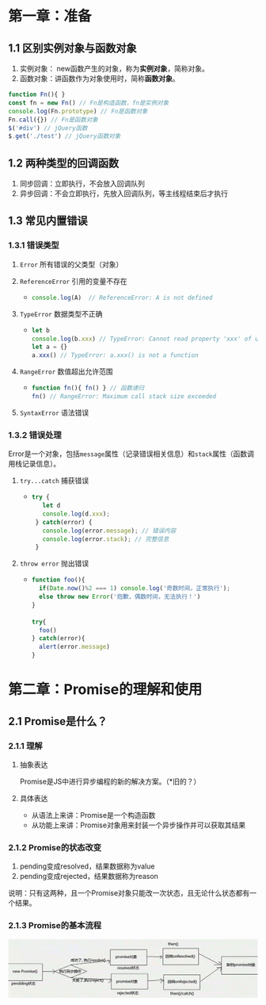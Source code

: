 # 第一章：准备

## 1.1 区别实例对象与函数对象

1. 实例对象： new函数产生的对象，称为**实例对象**，简称对象。
2. 函数对象：讲函数作为对象使用时，简称**函数对象**。

```js
function Fn(){ }
const fn = new Fn() // Fn是构造函数，fn是实例对象
console.log(Fn.prototype) // Fn是函数对象
Fn.call({}) // Fn是函数对象
$('#div') // jQuery函数
$.get('./test') // jQuery函数对象
```

## 1.2 两种类型的回调函数

1. 同步回调：立即执行，不会放入回调队列
2. 异步回调：不会立即执行，先放入回调队列，等主线程结束后才执行

## 1.3 常见内置错误

### 1.3.1 错误类型

1. `Error` 所有错误的父类型（对象）

2. `ReferenceError` 引用的变量不存在

   * ```js
     console.log(A)  // ReferenceError: A is not defined 
     ```

3. `TypeError` 数据类型不正确

   - ```js
     let b
     console.log(b.xxx) // TypeError: Cannot read property 'xxx' of undefined
     let a = {}
     a.xxx() // TypeError: a.xxx() is not a function
     ```

4. `RangeError` 数值超出允许范围

   - ```js
     function fn(){ fn() } // 函数递归
     fn() // RangeError: Maximum call stack size exceeded
     ```

5. `SyntaxError` 语法错误

### 1.3.2  错误处理

Error是一个对象，包括`message`属性（记录错误相关信息）和`stack`属性（函数调用栈记录信息）。

1. `try...catch`  捕获错误

   - ```js
     try {
        let d
        console.log(d.xxx);
      } catch(error) {
        console.log(error.message); // 错误内容
        console.log(error.stack); // 完整信息
      }
     ```

2. `throw error` 抛出错误

   - ```js
     function foo(){
       if(Date.now()%2 === 1) console.log('奇数时间，正常执行');
       else throw new Error('抱歉，偶数时间，无法执行！')
     }
     
     try{
       foo()
     } catch(error){
       alert(error.message)
     }
     ```

   

# 第二章：Promise的理解和使用

## 2.1 Promise是什么？

### 2.1.1 理解

1. 抽象表达

   Promise是JS中进行异步编程的新的解决方案。（*旧的？）

2. 具体表达
   - 从语法上来讲：Promise是一个构造函数
   - 从功能上来讲：Promise对象用来封装一个异步操作并可以获取其结果

### 2.1.2  Promise的状态改变

1. pending变成resolved，结果数据称为value
2. pending变成rejected，结果数据称为reason

说明：只有这两种，且一个Promise对象只能改一次状态，且无论什么状态都有一个结果。

### 2.1.3 Promise的基本流程

![](./img/Promise基本流程.jpg)

